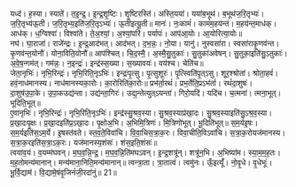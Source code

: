 

  
यध्द॑। ह॒स्या। स्याते॑। त॒इ॒न्द्र॒। इ॒न्द्र॒शृ॒ष्टिः। शृ॒ष्टिरस्ति॑। अस्ति॒यया॑। यया॑ब॒भूथ॑। ब॒भूथ॑ज॒रि॒तृभ्यः॑। ज॒रि॒तृभ्य॑ऊ॒ती। ज॒रि॒तृभ्य॒इति॑ज॒रि॒तृऽभ्यः॑। ऊ॒तीइत्यू॒ती॥ मानः॑। नः॒कामं॑। कामं॑म॒हय॑न्तं। म॒हय॑न्त॒माध॑क्। आध॑क्। ध॒ग्विश्वा॑। विश्वा॑ते। ते॒अ॒श्यां॒। अ॒श्यां॒परि॑। पर्यापः॑। आप॑आ॒योः। आ॒योरित्या॒योः॥  
नघ॑। घा॒राजा॑। राजे॑न्द्रः। इ॒न्द्र॒आद॑भत्। आद॑भत्। द॒भ॒न्नः॒। नो॒या। यानु॑। नुस्वसा॑रा। स्वसा॑राकृ॒णव॑न्त। कृ॒णव॑न्त॒योनौ॑। योना॒विति॒योनौ॑॥ आप॑श्चित्। चि॒द॒स्मै॒। अ॒स्मै॒सु॒तुकाः॑। सु॒तुका॑अवेषन्। सु॒तुका॒इति॑सु॒ऽतुकाः॑। अ॒वे॒ष॒न्गम॑त्। गम॑न्नः॒। न॒इन्द्रः॑। इन्द्र॑स्स॒ख्या। स॒ख्यावयः॑। वय॑श्च। चेति॑च॥  
जेता॒नृभिः॑। नृभि॒रिन्द्रः॑। नृभि॒रिति॒नृऽभिः॑। इन्द्रः॑पृ॒त्सु। पृ॒त्सुशूरः॑। पृ॒त्स्विति॑पृ॒त्ऽसु। शूर॒श्श्रोता॑। श्रोता॒हवं॑। हवं॒नाध॑मानस्य। नाध॑मानस्यका॒रोः। का॒रोरिति॑का॒रोः॥ प्रभ॑र्ता॒रथं॑। प्रभ॒र्तेति॒प्रऽभ॑र्ता। रथं॑दा॒शुषः॑। दा॒शुष॑उ॒पा॒के। उ॒पा॒कउद्य॑न्ता। उद्य॑न्ता॒गिरः॑। उद्य॒न्तेत्युत्ऽयन्ता॑। गिरो॒यदि॑। यदि॑च। च॒त्मना॑। त्मना॒भूत्। भूदिति॒भूत्॥  
ए॒वानृभिः॑। नृभि॒रिन्द्रः॑। नृभि॒रिति॒नृऽभिः॑। इन्द्र॑स्सु॒श्रव॒स्या। सु॒श्रव॒स्याप्र॑खा॒दः। सु॒श्रव॒स्याइति॑सु॒ऽश्र॒व॒स्या। प्र॒खा॒दःपृ॒क्षः। प्र॒खा॒दइति॑प्र॒ऽखा॒दः। पृ॒क्षोअ॒भि। अ॒भिमि॒त्रिणः॑। मि॒त्रिणो॑भूत्। भू॒दिति॑भूत्॥ स॒म॒र्यइ॒षः। स॒म॒र्यइति॑स॒ऽम॒र्ये। इ॒षस्त॑वते। स्त॒व॒ते॒विवा॑चि। वि॒वा॒चिस॒त्रा॒क॒रः। विवा॒चीति॒विऽवा॑चि। स॒त्रा॒क॒रोयज॑मानस्य। स॒त्रा॒क॒रइति॑स॒त्रा॒ऽक॒रः। यज॑मानस्य॒शंसः॑। शंस॒इति॒शंसः॑॥  
त्वया॑व॒यं। व॒यम्म॑घवन्। म॒घ॒व॒न्नि॒न्द्र॒। म॒घ॒व॒न्नि॒ति॑मघऽवन्। इ॒न्द्र॒शत्रू॑न्। शत्रू॑न॒भि। अ॒भिष्या॑म। स्या॒म॒म॒ह॒तः। म॒ह॒तोमन्य॑मानान्। मन्य॑माना॒निति॒मन्य॑मानान्॥ त्वन्त्रा॒ता। त्रा॒तात्वं। त्वमु॑नः। ऊँ॒इत्यूँ॑। नो॒वृ॒धे। वृ॒धेभूः॑। भू॒र्वि॒द्याम॑। वि॒द्यामे॒षंवृ॒जिनं॑जी॒रदा॑नुं॥ 21॥  
